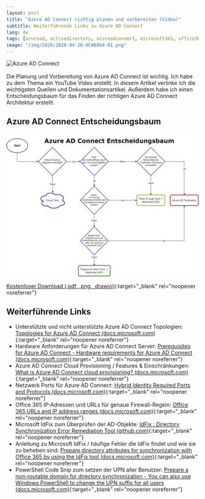 ```yaml
---
layout: post
title: "Azure AD Connect richtig planen und vorbereiten (Video)"
subtitle: Weiterführende Links zu Azure AD Connect
lang: de
tags: [azuread, activedirectory, azureadconnect, microsoft365, office365, hybrid, hybrididentity]
image: "/img/2020/2020-04-28-HCW8064-01.png"
---
```

![Azure AD Connect ](/img/2020/2020-06-05-AzureADConnectYouTube.png "aaaaaaaaaaaaaaaaaaaaaaaaaaaaa") <br /><br />
Die Planung und Vorbereitung von Azure AD Connect ist wichtig. Ich habe zu dem Thema ein YouTube Video erstellt. In diesem Artikel verlinke ich die wichtigsten Quellen und Dokumentationsartikel. Außerdem habe ich einen Entscheidungsbaum für das Finden der richtigen Azure AD Connect Architektur erstellt.

## Azure AD Connect Entscheidungsbaum

![Azure AD Connect Entscheidungsbaum (kostenloser Download)](/img/2020/2020-06-05_Azure_AD_Connect_Entscheidungsbaum.jpg "Azure AD Connect Entscheidungsbaum (kostenloser Download)")

[Kostenloser Download (.pdf, .png, .drawio)](https://data.diecknet.de/dl/2020-06-05/){:target="_blank" rel="noopener noreferrer"}

## Weiterführende Links

- Unterstützte und nicht unterstützte Azure AD Connect Topologien: [Topologies for Azure AD Connect (docs.microsoft.com)](https://docs.microsoft.com/en-us/azure/active-directory/hybrid/plan-connect-topologies){:target="_blank" rel="noopener noreferrer"}
- Hardware Anforderungen für Azure AD Connect Server: [Prerequisites for Azure AD Connect - Hardware requirements for Azure AD Connect (docs.microsoft.com)](https://docs.microsoft.com/en-us/azure/active-directory/hybrid/how-to-connect-install-prerequisites#hardware-requirements-for-azure-ad-connect){:target="_blank" rel="noopener noreferrer"}
- Azure AD Connect Cloud Provisioning / Features & Einschränkungen: [What is Azure AD Connect cloud provisioning? (docs.microsoft.com)](https://docs.microsoft.com/en-us/azure/active-directory/cloud-provisioning/what-is-cloud-provisioning){:target="_blank" rel="noopener noreferrer"}
- Netzwerk Ports für Azure AD Connect: [Hybrid Identity Required Ports and Protocols (docs.microsoft.com)](https://docs.microsoft.com/en-us/azure/active-directory/hybrid/reference-connect-ports){:target="_blank" rel="noopener noreferrer"}
- Office 365 IP-Adressen und URLs für genaue Firewall-Regeln: [Office 365 URLs and IP address ranges (docs.microsoft.com)](https://docs.microsoft.com/en-us/office365/enterprise/urls-and-ip-address-ranges){:target="_blank" rel="noopener noreferrer"}
- Microsoft IdFix zum Überprüfen der AD-Objekte: [IdFix : Directory Synchronization Error Remediation Tool (github.com)](https://github.com/microsoft/idfix){:target="_blank" rel="noopener noreferrer"}
- Anleitung zu Microsoft IdFix / häufige Fehler die IdFix findet und wie sie zu beheben sind: [Prepare directory attributes for synchronization with Office 365 by using the IdFix tool (docs.microsoft.com)](https://docs.microsoft.com/en-us/office365/enterprise/prepare-directory-attributes-for-synch-with-idfix){:target="_blank" rel="noopener noreferrer"}
- PowerShell Code Snip zum setzen der UPN aller Benutzer: [Prepare a non-routable domain for directory synchronization - You can also use Windows PowerShell to change the UPN suffix for all users (docs.microsoft.com)](https://docs.microsoft.com/en-us/office365/enterprise/prepare-a-non-routable-domain-for-directory-synchronization#you-can-also-use-windows-powershell-to-change-the-upn-suffix-for-all-users){:target="_blank" rel="noopener noreferrer"}